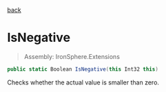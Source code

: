 ﻿

[back](/IronSphere.Extensions/types/IntegerExtension)

# IsNegative

> Assembly: IronSphere.Extensions

```csharp
public static Boolean IsNegative(this Int32 this)
```

Checks whether the actual value is smaller than zero.

 
